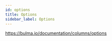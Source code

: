 ```yaml
---
id: options
title: Options
sidebar_label: Options
---
```



https://bulma.io/documentation/columns/options